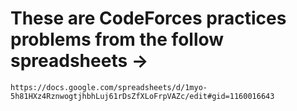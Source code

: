# These are CodeForces practices problems from the follow spreadsheets -> 

	https://docs.google.com/spreadsheets/d/1myo-5h81HXz4RznwogtjhbhLuj61rDsZfXLoFrpVAZc/edit#gid=1160016643
